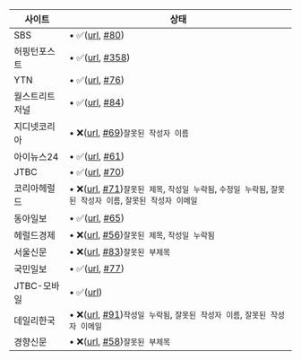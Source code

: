 | 사이트 | 상태 |
|------|-------|
| SBS | • ✅([url](https://news.sbs.co.kr/news/endPage.do?news_id=N1002697236), [#80](https://github.com/disjukr/just-news/issues/#80)) |
| 허핑턴포스트 | • ✅([url](https://www.huffingtonpost.kr/entry/story_kr_5d36a558e4b004b6adb5029c?9e4), [#358](https://github.com/disjukr/just-news/issues/#358)) |
| YTN | • ✅([url](https://www.ytn.co.kr/_ln/0103_201411190800481989), [#76](https://github.com/disjukr/just-news/issues/#76)) |
| 월스트리트저널 | • ✅([url](https://realtime.wsj.com/korea/2014/10/13/%EB%B0%95%EC%9B%90%EC%88%9C-%EC%84%9C%EC%9A%B8%EC%8B%9C%EC%9E%A5-%EB%AF%B8%EA%B5%AD-%EC%96%B8%EB%A1%A0%EC%97%90-%EB%8F%99%EC%84%B1%EA%B2%B0%ED%98%BC-%EC%A7%80%EC%A7%80-%EB%B0%9C%EC%96%B8/), [#84](https://github.com/disjukr/just-news/issues/#84)) |
| 지디넷코리아 | • ❌([url](http://www.zdnet.co.kr/view/?no=20141104074223), [#69](https://github.com/disjukr/just-news/issues/#69))`잘못된 작성자 이름` |
| 아이뉴스24 | • ✅([url](http://www.inews24.com/view/860573), [#61](https://github.com/disjukr/just-news/issues/#61)) |
| JTBC | • ✅([url](http://news.jtbc.joins.com/article/article.aspx?news_id=NB10639468), [#70](https://github.com/disjukr/just-news/issues/#70)) |
| 코리아헤럴드 | • ❌([url](http://khnews.kheraldm.com/view.php?ud=20141111001137&md=20141111180830_BK&kr=1), [#71](https://github.com/disjukr/just-news/issues/#71))`잘못된 제목`, `작성일 누락됨`, `수정일 누락됨`, `잘못된 작성자 이름`, `잘못된 작성자 이메일` |
| 동아일보 | • ✅([url](http://news.donga.com/3/03/20141107/67723014/1), [#65](https://github.com/disjukr/just-news/issues/#65)) |
| 헤럴드경제 | • ❌([url](http://news.heraldcorp.com/view.php?ud=20141023000202&md=20141023091209_BK), [#56](https://github.com/disjukr/just-news/issues/#56))`잘못된 제목`, `작성일 누락됨` |
| 서울신문 | • ❌([url](http://seoul.co.kr/news/newsView.php?id=20141204500025), [#83](https://github.com/disjukr/just-news/issues/#83))`잘못된 부제목` |
| 국민일보 | • ✅([url](http://news.kmib.co.kr/article/view.asp?arcid=0008864720&code=61121111), [#77](https://github.com/disjukr/just-news/issues/#77)) |
| JTBC-모바일 | • ✅([url](http://mnews.jtbc.joins.com/News/Article.aspx?news_id=NB11866214)) |
| 데일리한국 | • ❌([url](http://daily.hankooki.com/lpage/politics/201412/dh20141219103740137430.htm), [#91](https://github.com/disjukr/just-news/issues/#91))`작성일 누락됨`, `잘못된 작성자 이름`, `잘못된 작성자 이메일` |
| 경향신문 | • ❌([url](http://biz.khan.co.kr/khan_art_view.html?artid=201410311921301&code=920100&med=khan), [#58](https://github.com/disjukr/just-news/issues/#58))`잘못된 부제목` |